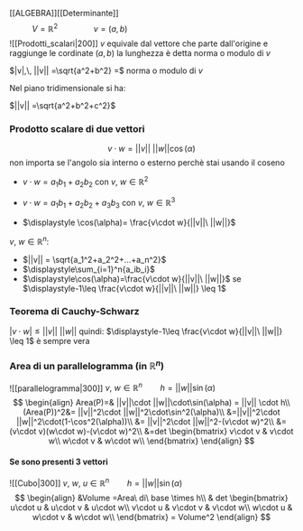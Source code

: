 [[ALGEBRA]][[Determinante]]
$$
V=\mathbb{R}^2\qquad\qquad
v=(a,b)\qquad\qquad\qquad\qquad\qquad\qquad\qquad\qquad
$$
![[Prodotti_scalari|200]]
$v$ equivale dal vettore che parte dall'origine e raggiunge le cordinate $(a, b)$ la lunghezza è detta norma o modulo di $v$

$|v|,\, ||v|| =\sqrt{a^2+b^2} =$ norma o modulo di $v$

Nel piano tridimensionale si ha:

$||v|| =\sqrt{a^2+b^2+c^2}$ 

### Prodotto scalare di due vettori
$$
v\cdot w=||v||\ ||w||\cos(\alpha)
$$
non importa se l'angolo sia interno o esterno perchè stai usando il coseno
- $v\cdot w= a_1b_1+a_2b_2$  con $v,\ w \in\mathbb{R}^2$
- $v\cdot w= a_1b_1+a_2b_2+a_3b_3$  con $v,\ w \in\mathbb{R}^3$

- $\displaystyle \cos(\alpha)= \frac{v\cdot w}{||v||\ ||w||}$  

$v,\ w\in \mathbb{R}^n$:
- $||v|| = \sqrt{a_1^2+a_2^2+...+a_n^2}$
- $\displaystyle\sum_{i=1}^n{a_ib_i}$ 
- $\displaystyle\cos(\alpha)=\frac{v\cdot w}{||v||\ ||w||}$    se   $\displaystyle-1\leq \frac{v\cdot w}{||v||\ ||w||} \leq 1$   

### Teorema di Cauchy-Schwarz
$|v\cdot w|\leq ||v||\ ||w||$  quindi:
$\displaystyle-1\leq \frac{v\cdot w}{||v||\ ||w||} \leq 1$  è sempre vera  

### Area di un parallelogramma (in $\mathbb{R}^n$)

![[parallelogramma|300]]
$v,\ w \in\mathbb{R}^n\qquad h=||w||\sin(\alpha)$
$$
\begin{align}
Area(P)=& ||v||\cdot ||w||\cdot\sin(\alpha) = ||v|| \cdot h\\
(Area(P))^2&= ||v||^2\cdot ||w||^2\cdot\sin^2(\alpha)\\
&=||v||^2\cdot ||w||^2\cdot(1-\cos^2(\alpha))\\
&= ||v||^2\cdot ||w||^2-(v\cdot w)^2\\
&=(v\cdot v)(w\cdot w)-(v\cdot w)^2\\
&=det
\begin{bmatrix}
v\cdot v & v\cdot w\\
w\cdot v & w\cdot w\\
\end{bmatrix}
\end{align}
$$
#### Se sono presenti 3 vettori
![[Cubo|300]]
$v,\ w,\ u \in\mathbb{R}^n \qquad h=||w||\sin(\alpha)$ 
$$
\begin{align}
&Volume =Area\ di\ base \times h\\
& det 
\begin{bmatrix}
u\cdot u & u\cdot v & u\cdot w\\
v\cdot u & v\cdot v & v\cdot w\\
w\cdot u & w\cdot v & w\cdot w\\
\end{bmatrix}
= Volume^2
\end{align}
$$
